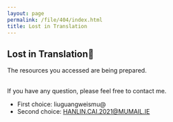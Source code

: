 ```yaml
---
layout: page
permalink: /file/404/index.html
title: Lost in Translation
---
```


## Lost in Translation🍺

The resources you accessed are being prepared.

<br>If you have any question, please feel free to contact me.

- First choice: liuguangweismu@
- Second choice: HANLIN.CAI.2021@MUMAIL.IE

<br>
